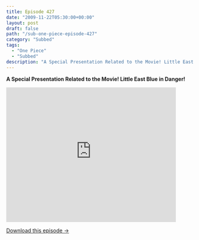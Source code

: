 ```yaml
---
title: Episode 427
date: "2009-11-22T05:30:00+00:00"
layout: post
draft: false
path: "/sub-one-piece-episode-427"
category: "Subbed"
tags:
  - "One Piece"
  - "Subbed"
description: "A Special Presentation Related to the Movie! Little East Blue in Danger!"
---
```


**A Special Presentation Related to the Movie! Little East Blue in Danger!**

<iframe width="640" height="360" src="https://www.rapidvideo.com/e/G0NO7W4AGH" frameborder="0" marginwidth=0 marginheight=0 scrolling=no allowfullscreen style="max-width:90%;"></iframe>

<a href="http://ouo.io/qs/eCodkFEQ?s=https://www.rapidvideo.com/d/G0NO7W4AGH" class="styled_a">Download this episode →</a>

